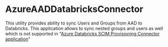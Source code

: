 # AzureAADDatabricksConnector
This utility provides ability to sync Users and Groups from AAD to Databricks. This application allows to sync nested groups and users as well which is not supported in "[Azure Databricks SCIM Provisioning Connector application](https://docs.databricks.com/administration-guide/users-groups/scim/aad.html)"
